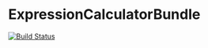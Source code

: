 # ExpressionCalculatorBundle
[![Build Status](https://travis-ci.com/horror/ExpressionCalculatorBundle.svg?branch=master)](https://travis-ci.com/horror/ExpressionCalculatorBundle)
